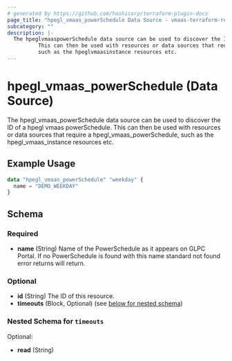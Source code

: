 ```yaml
---
# generated by https://github.com/hashicorp/terraform-plugin-docs
page_title: "hpegl_vmaas_powerSchedule Data Source - vmaas-terraform-resources"
subcategory: ""
description: |-
  The hpeglvmaaspowerSchedule data source can be used to discover the ID of a hpegl vmaas powerSchedule.
          This can then be used with resources or data sources that require a hpeglvmaaspowerSchedule,
          such as the hpeglvmaasinstance resources etc.
---
```


# hpegl_vmaas_powerSchedule (Data Source)

The hpegl_vmaas_powerSchedule data source can be used to discover the ID of a hpegl vmaas powerSchedule.
		This can then be used with resources or data sources that require a hpegl_vmaas_powerSchedule,
		such as the hpegl_vmaas_instance resources etc.

## Example Usage

```terraform
data "hpegl_vmaas_powerSchedule" "weekday" {
  name = "DEMO_WEEKDAY"
}
```

<!-- schema generated by tfplugindocs -->
## Schema

### Required

- **name** (String) Name of the PowerSchedule as it appears on GLPC Portal. If no PowerSchedule is found with this name standard not found error returns will return.

### Optional

- **id** (String) The ID of this resource.
- **timeouts** (Block, Optional) (see [below for nested schema](#nestedblock--timeouts))

<a id="nestedblock--timeouts"></a>
### Nested Schema for `timeouts`

Optional:

- **read** (String)


